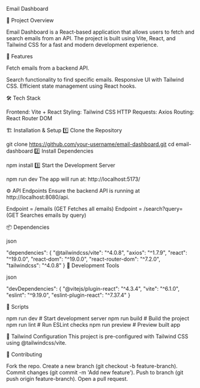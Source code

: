 Email Dashboard

📌 Project Overview

Email Dashboard is a React-based application that allows users to fetch and search emails from an API. The project is built using Vite, React, and Tailwind CSS for a fast and modern development experience.

🚀 Features

Fetch emails from a backend API.

Search functionality to find specific emails.
Responsive UI with Tailwind CSS.
Efficient state management using React hooks.

🛠️ Tech Stack

Frontend: Vite + React
Styling: Tailwind CSS
HTTP Requests: Axios
Routing: React Router DOM

🏗️ Installation & Setup
1️⃣ Clone the Repository

git clone https://github.com/your-username/email-dashboard.git
cd email-dashboard
2️⃣ Install Dependencies

npm install
3️⃣ Start the Development Server

npm run dev
The app will run at: http://localhost:5173/

⚙️ API Endpoints
Ensure the backend API is running at http://localhost:8080/api.


Endpoint = /emails	        (GET	Fetches all emails)
Endpoint = /search?query=	(GET	Searches emails by query)

📦 Dependencies

json

"dependencies": {
  "@tailwindcss/vite": "^4.0.8",
  "axios": "^1.7.9",
  "react": "^19.0.0",
  "react-dom": "^19.0.0",
  "react-router-dom": "^7.2.0",
  "tailwindcss": "^4.0.8"
}
🔧 Development Tools

json

"devDependencies": {
  "@vitejs/plugin-react": "^4.3.4",
  "vite": "^6.1.0",
  "eslint": "^9.19.0",
  "eslint-plugin-react": "^7.37.4"
}

📜 Scripts

npm run dev      # Start development server
npm run build    # Build the project
npm run lint     # Run ESLint checks
npm run preview  # Preview built app

🎨 Tailwind Configuration
This project is pre-configured with Tailwind CSS using @tailwindcss/vite.

🤝 Contributing

Fork the repo.
Create a new branch (git checkout -b feature-branch).
Commit changes (git commit -m 'Add new feature').
Push to branch (git push origin feature-branch).
Open a pull request.
